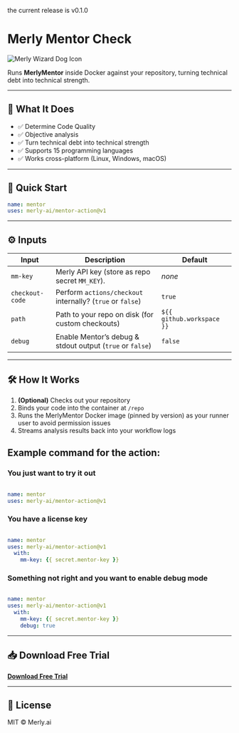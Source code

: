 the current release is v0.1.0
# Merly Mentor Check

![Merly Wizard Dog Icon](https://cdn.prod.website-files.com/670eb2a8c376d5ee29ffbaa9/67313888472820398af63de2_merly%20icon.png)

Runs **MerlyMentor** inside Docker against your repository, turning technical debt into technical strength.

---

## 🔮 What It Does

- ✅ Determine Code Quality  
- ✅ Objective analysis  
- ✅ Turn technical debt into technical strength  
- ✅ Supports 15 programming languages  
- ✅ Works cross-platform (Linux, Windows, macOS)  

---

## 🚀 Quick Start

```yaml
name: mentor
uses: merly-ai/mentor-action@v1
```

---

## ⚙️ Inputs

| Input           | Description                                                               | Default                     |
| --------------- | ------------------------------------------------------------------------- | --------------------------- |
| `mm-key`        | Merly API key (store as repo secret `MM_KEY`).                            | _none_                      |
| `checkout-code` | Perform `actions/checkout` internally? (`true` or `false`)                | `true`                      |
| `path`          | Path to your repo on disk (for custom checkouts)                          | `${{ github.workspace }}`   |
| `debug`         | Enable Mentor’s debug & stdout output (`true` or `false`)                 | `false`                     |

---

## 🛠️ How It Works

1. **(Optional)** Checks out your repository  
2. Binds your code into the container at `/repo`  
3. Runs the MerlyMentor Docker image (pinned by version) as your runner user to avoid permission issues  
4. Streams analysis results back into your workflow logs  

## Example command for the action:

### You just want to try it out
```yaml

name: mentor
uses: merly-ai/mentor-action@v1
```

### You have a license key
```yaml

name: mentor
uses: merly-ai/mentor-action@v1
  with:
    mm-key: {{ secret.mentor-key }}
```

### Something not right and you want to enable debug mode 
```yaml

name: mentor
uses: merly-ai/mentor-action@v1
  with:
    mm-key: {{ secret.mentor-key }}
    debug: true
```

---

## 📥 Download Free Trial

**[Download Free Trial](https://www.merly.ai/early-access)**

---

## 📄 License

MIT © Merly.ai

